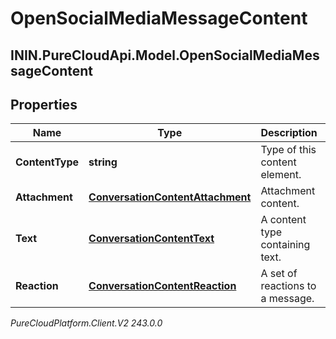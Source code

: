 # OpenSocialMediaMessageContent

## ININ.PureCloudApi.Model.OpenSocialMediaMessageContent

## Properties

|Name | Type | Description | Notes|
|------------ | ------------- | ------------- | -------------|
| **ContentType** | **string** | Type of this content element. | |
| **Attachment** | [**ConversationContentAttachment**](ConversationContentAttachment) | Attachment content. | [optional] |
| **Text** | [**ConversationContentText**](ConversationContentText) | A content type containing text. | [optional] |
| **Reaction** | [**ConversationContentReaction**](ConversationContentReaction) | A set of reactions to a message. | [optional] |



_PureCloudPlatform.Client.V2 243.0.0_
